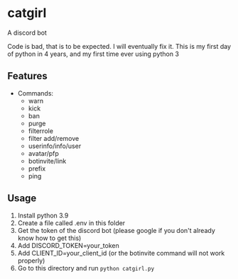# catgirl

A discord bot

Code is bad, that is to be expected. I will eventually fix it. This is my first day of python in 4 years, and my first time ever using python 3

## Features

- Commands:
  - warn
  - kick
  - ban
  - purge
  - filterrole
  - filter add/remove
  - userinfo/info/user
  - avatar/pfp
  - botinvite/link
  - prefix
  - ping

## Usage

1. Install python 3.9
2. Create a file called .env in this folder
3. Get the token of the discord bot (please google if you don't already know how to get this)
4. Add DISCORD_TOKEN=your_token
5. Add CLIENT_ID=your_client_id (or the botinvite command will not work properly)
6. Go to this directory and run `python catgirl.py`
